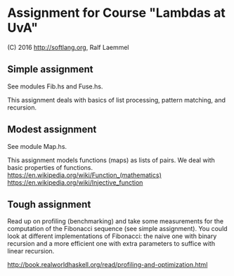 # Assignment for Course "Lambdas at UvA"

(C) 2016 http://softlang.org, Ralf Laemmel

## Simple assignment

See modules Fib.hs and Fuse.hs.

This assignment deals with basics of list processing, pattern matching, and recursion.

## Modest assignment

See module Map.hs.

This assignment models functions (maps) as lists of pairs.
We deal with basic properties of functions.
https://en.wikipedia.org/wiki/Function_(mathematics)
https://en.wikipedia.org/wiki/Injective_function

## Tough assignment

Read up on profiling (benchmarking) and take some measurements for the computation of the Fibonacci sequence (see simple assignment). You could look at different implementations of Fibonacci: the naive one with binary recursion and a more efficient one with extra parameters to suffice with linear recursion.

http://book.realworldhaskell.org/read/profiling-and-optimization.html

